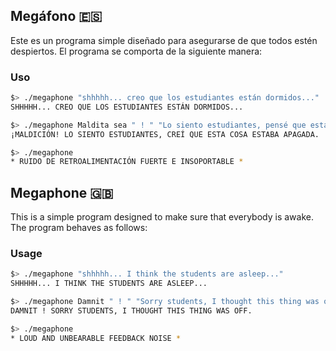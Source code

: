 ## Megáfono 🇪🇸

Este es un programa simple diseñado para asegurarse de que todos estén despiertos. El programa se comporta de la siguiente manera:

### Uso

```bash
$> ./megaphone "shhhhh... creo que los estudiantes están dormidos..."
SHHHHH... CREO QUE LOS ESTUDIANTES ESTÁN DORMIDOS...

$> ./megaphone Maldita sea " ! " "Lo siento estudiantes, pensé que esta cosa estaba apagada".
¡MALDICIÓN! LO SIENTO ESTUDIANTES, CREÍ QUE ESTA COSA ESTABA APAGADA.

$> ./megaphone
* RUIDO DE RETROALIMENTACIÓN FUERTE E INSOPORTABLE *
```

## Megaphone 🇬🇧

This is a simple program designed to make sure that everybody is awake. The program behaves as follows:

### Usage

```bash
$> ./megaphone "shhhhh... I think the students are asleep..."
SHHHHH... I THINK THE STUDENTS ARE ASLEEP...

$> ./megaphone Damnit " ! " "Sorry students, I thought this thing was off."
DAMNIT ! SORRY STUDENTS, I THOUGHT THIS THING WAS OFF.

$> ./megaphone
* LOUD AND UNBEARABLE FEEDBACK NOISE *
```
